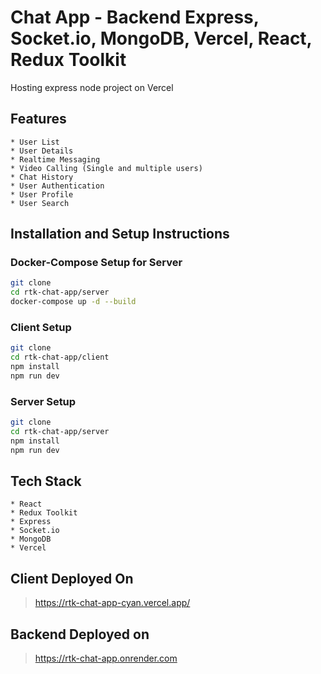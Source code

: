 # Chat App - Backend Express, Socket.io, MongoDB, Vercel, React, Redux Toolkit

Hosting express node project on Vercel

## Features

    * User List
    * User Details
    * Realtime Messaging
    * Video Calling (Single and multiple users)
    * Chat History
    * User Authentication
    * User Profile
    * User Search

## Installation and Setup Instructions

### Docker-Compose Setup for Server

```sh
git clone
cd rtk-chat-app/server
docker-compose up -d --build

```

### Client Setup

```sh
git clone
cd rtk-chat-app/client
npm install
npm run dev

```

### Server Setup

```sh
git clone
cd rtk-chat-app/server
npm install
npm run dev

```

## Tech Stack

    * React
    * Redux Toolkit
    * Express
    * Socket.io
    * MongoDB
    * Vercel

## Client Deployed On

> <https://rtk-chat-app-cyan.vercel.app/>

## Backend Deployed on

> <https://rtk-chat-app.onrender.com>
